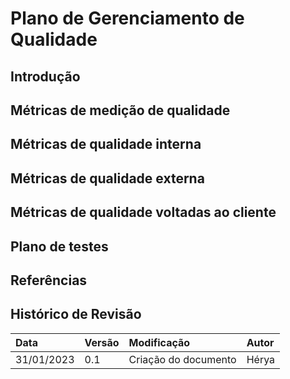 # Plano de Gerenciamento de Qualidade

## Introdução

## Métricas de medição de qualidade

## Métricas de qualidade interna

## Métricas de qualidade externa

## Métricas de qualidade voltadas ao cliente

## Plano de testes


## Referências

## Histórico de Revisão
| Data       | Versão | Modificação | Autor |
| :--------- | :----- | :---------- | :---- |
| 31/01/2023 | 0.1    | Criação do documento | Hérya |

